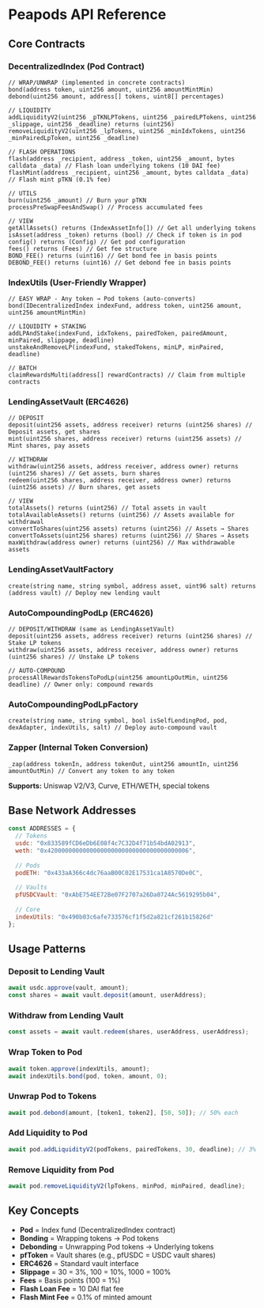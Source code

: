 # Peapods API Reference

## Core Contracts

### **DecentralizedIndex** (Pod Contract)
```solidity
// WRAP/UNWRAP (implemented in concrete contracts)
bond(address token, uint256 amount, uint256 amountMintMin)
debond(uint256 amount, address[] tokens, uint8[] percentages)

// LIQUIDITY
addLiquidityV2(uint256 _pTKNLPTokens, uint256 _pairedLPTokens, uint256 _slippage, uint256 _deadline) returns (uint256)
removeLiquidityV2(uint256 _lpTokens, uint256 _minIdxTokens, uint256 _minPairedLpToken, uint256 _deadline)

// FLASH OPERATIONS  
flash(address _recipient, address _token, uint256 _amount, bytes calldata _data) // Flash loan underlying tokens (10 DAI fee)
flashMint(address _recipient, uint256 _amount, bytes calldata _data) // Flash mint pTKN (0.1% fee)

// UTILS
burn(uint256 _amount) // Burn your pTKN
processPreSwapFeesAndSwap() // Process accumulated fees

// VIEW
getAllAssets() returns (IndexAssetInfo[]) // Get all underlying tokens
isAsset(address _token) returns (bool) // Check if token is in pod
config() returns (Config) // Get pod configuration  
fees() returns (Fees) // Get fee structure
BOND_FEE() returns (uint16) // Get bond fee in basis points
DEBOND_FEE() returns (uint16) // Get debond fee in basis points
```

### **IndexUtils** (User-Friendly Wrapper)
```solidity
// EASY WRAP - Any token → Pod tokens (auto-converts)
bond(IDecentralizedIndex indexFund, address token, uint256 amount, uint256 amountMintMin)

// LIQUIDITY + STAKING
addLPAndStake(indexFund, idxTokens, pairedToken, pairedAmount, minPaired, slippage, deadline)
unstakeAndRemoveLP(indexFund, stakedTokens, minLP, minPaired, deadline)

// BATCH
claimRewardsMulti(address[] rewardContracts) // Claim from multiple contracts
```

### **LendingAssetVault** (ERC4626)
```solidity
// DEPOSIT
deposit(uint256 assets, address receiver) returns (uint256 shares) // Deposit assets, get shares
mint(uint256 shares, address receiver) returns (uint256 assets) // Mint shares, pay assets

// WITHDRAW  
withdraw(uint256 assets, address receiver, address owner) returns (uint256 shares) // Get assets, burn shares
redeem(uint256 shares, address receiver, address owner) returns (uint256 assets) // Burn shares, get assets

// VIEW
totalAssets() returns (uint256) // Total assets in vault
totalAvailableAssets() returns (uint256) // Assets available for withdrawal
convertToShares(uint256 assets) returns (uint256) // Assets → Shares
convertToAssets(uint256 shares) returns (uint256) // Shares → Assets
maxWithdraw(address owner) returns (uint256) // Max withdrawable assets
```

### **LendingAssetVaultFactory**
```solidity
create(string name, string symbol, address asset, uint96 salt) returns (address vault) // Deploy new lending vault
```

### **AutoCompoundingPodLp** (ERC4626)
```solidity
// DEPOSIT/WITHDRAW (same as LendingAssetVault)
deposit(uint256 assets, address receiver) returns (uint256 shares) // Stake LP tokens
withdraw(uint256 assets, address receiver, address owner) returns (uint256 shares) // Unstake LP tokens

// AUTO-COMPOUND
processAllRewardsTokensToPodLp(uint256 amountLpOutMin, uint256 deadline) // Owner only: compound rewards
```

### **AutoCompoundingPodLpFactory**
```solidity
create(string name, string symbol, bool isSelfLendingPod, pod, dexAdapter, indexUtils, salt) // Deploy auto-compound vault
```

### **Zapper** (Internal Token Conversion)
```solidity
_zap(address tokenIn, address tokenOut, uint256 amountIn, uint256 amountOutMin) // Convert any token to any token
```
**Supports:** Uniswap V2/V3, Curve, ETH/WETH, special tokens

## Base Network Addresses

```javascript
const ADDRESSES = {
  // Tokens
  usdc: "0x833589fCD6eDb6E08f4c7C32D4f71b54bdA02913",
  weth: "0x4200000000000000000000000000000000000006",
  
  // Pods
  podETH: "0x433aA366c4dc76aaB00C02E17531ca1A8570De0C",
  
  // Vaults  
  pfUSDCVault: "0xAbE754EE72Be07F2707a26Da0724Ac5619295b04",
  
  // Core
  indexUtils: "0x490b03c6afe733576cf1f5d2a821cf261b15826d"
};
```

## Usage Patterns

### Deposit to Lending Vault
```javascript
await usdc.approve(vault, amount);
const shares = await vault.deposit(amount, userAddress);
```

### Withdraw from Lending Vault  
```javascript
const assets = await vault.redeem(shares, userAddress, userAddress);
```

### Wrap Token to Pod
```javascript
await token.approve(indexUtils, amount);
await indexUtils.bond(pod, token, amount, 0);
```

### Unwrap Pod to Tokens
```javascript
await pod.debond(amount, [token1, token2], [50, 50]); // 50% each
```

### Add Liquidity to Pod
```javascript
await pod.addLiquidityV2(podTokens, pairedTokens, 30, deadline); // 3% slippage
```

### Remove Liquidity from Pod
```javascript
await pod.removeLiquidityV2(lpTokens, minPod, minPaired, deadline);
```

## Key Concepts

- **Pod** = Index fund (DecentralizedIndex contract)
- **Bonding** = Wrapping tokens → Pod tokens  
- **Debonding** = Unwrapping Pod tokens → Underlying tokens
- **pfToken** = Vault shares (e.g., pfUSDC = USDC vault shares)
- **ERC4626** = Standard vault interface
- **Slippage** = 30 = 3%, 100 = 10%, 1000 = 100%
- **Fees** = Basis points (100 = 1%)
- **Flash Loan Fee** = 10 DAI flat fee
- **Flash Mint Fee** = 0.1% of minted amount